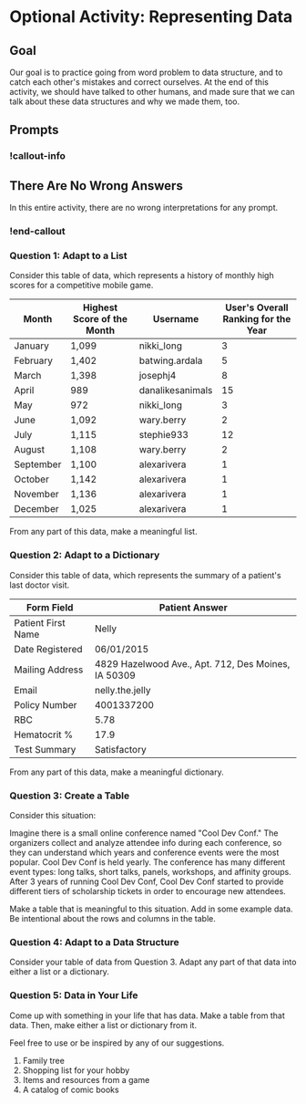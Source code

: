 # Optional Activity: Representing Data

<!-- Can be async -->
<!-- Preferred synchronous -->
<!-- Ideal Format: Small groups -->

## Goal

Our goal is to practice going from word problem to data structure, and to catch each other's mistakes and correct ourselves. At the end of this activity, we should have talked to other humans, and made sure that we can talk about these data structures and why we made them, too.

## Prompts

### !callout-info

## There Are No Wrong Answers

In this entire activity, there are no wrong interpretations for any prompt.

### !end-callout

### Question 1: Adapt to a List

Consider this table of data, which represents a history of monthly high scores for a competitive mobile game.

| Month     | Highest Score of the Month | Username         | User's Overall Ranking for the Year |
| --------- | -------------------------- | ---------------- | ----------------------------------- |
| January   | 1,099                      | nikki_long       | 3                                   |
| February  | 1,402                      | batwing.ardala   | 5                                   |
| March     | 1,398                      | josephj4         | 8                                   |
| April     | 989                        | danalikesanimals | 15                                  |
| May       | 972                        | nikki_long       | 3                                   |
| June      | 1,092                      | wary.berry       | 2                                   |
| July      | 1,115                      | stephie933       | 12                                  |
| August    | 1,108                      | wary.berry       | 2                                   |
| September | 1,100                      | alexarivera      | 1                                   |
| October   | 1,142                      | alexarivera      | 1                                   |
| November  | 1,136                      | alexarivera      | 1                                   |
| December  | 1,025                      | alexarivera      | 1                                   |

From any part of this data, make a meaningful list.

### Question 2: Adapt to a Dictionary

Consider this table of data, which represents the summary of a patient's last doctor visit.

| Form Field         | Patient Answer                                      |
| ------------------ | --------------------------------------------------- |
| Patient First Name | Nelly                                               |
| Date Registered    | 06/01/2015                                          |
| Mailing Address    | 4829 Hazelwood Ave., Apt. 712, Des Moines, IA 50309 |
| Email              | nelly.the.jelly                                     |
| Policy Number      | 4001337200                                          |
| RBC                | 5.78                                                |
| Hematocrit %       | 17.9                                                |
| Test Summary       | Satisfactory                                        |

From any part of this data, make a meaningful dictionary.

### Question 3: Create a Table

Consider this situation:

Imagine there is a small online conference named "Cool Dev Conf." The organizers collect and analyze attendee info during each conference, so they can understand which years and conference events were the most popular. Cool Dev Conf is held yearly. The conference has many different event types: long talks, short talks, panels, workshops, and affinity groups. After 3 years of running Cool Dev Conf, Cool Dev Conf started to provide different tiers of scholarship tickets in order to encourage new attendees.

Make a table that is meaningful to this situation. Add in some example data. Be intentional about the rows and columns in the table.

### Question 4: Adapt to a Data Structure

Consider your table of data from Question 3. Adapt any part of that data into either a list or a dictionary.

### Question 5: Data in Your Life

Come up with something in your life that has data. Make a table from that data. Then, make either a list or dictionary from it.

Feel free to use or be inspired by any of our suggestions.

1. Family tree
1. Shopping list for your hobby
1. Items and resources from a game
1. A catalog of comic books

